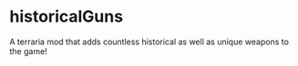 # historicalGuns
A terraria mod that adds countless historical as well as unique weapons to the game!
